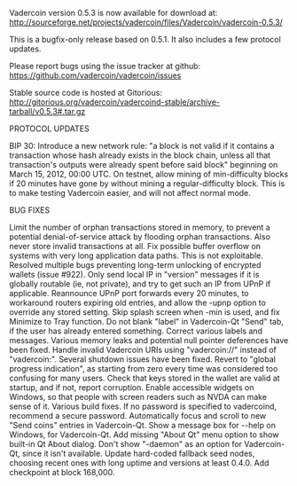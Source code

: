 Vadercoin version 0.5.3 is now available for download at:
http://sourceforge.net/projects/vadercoin/files/Vadercoin/vadercoin-0.5.3/

This is a bugfix-only release based on 0.5.1.
It also includes a few protocol updates.

Please report bugs using the issue tracker at github:
https://github.com/vadercoin/vadercoin/issues

Stable source code is hosted at Gitorious:
http://gitorious.org/vadercoin/vadercoind-stable/archive-tarball/v0.5.3#.tar.gz

PROTOCOL UPDATES

BIP 30: Introduce a new network rule: "a block is not valid if it contains a transaction whose hash already exists in the block chain, unless all that transaction's outputs were already spent before said block" beginning on March 15, 2012, 00:00 UTC.
On testnet, allow mining of min-difficulty blocks if 20 minutes have gone by without mining a regular-difficulty block. This is to make testing Vadercoin easier, and will not affect normal mode.

BUG FIXES

Limit the number of orphan transactions stored in memory, to prevent a potential denial-of-service attack by flooding orphan transactions. Also never store invalid transactions at all.
Fix possible buffer overflow on systems with very long application data paths. This is not exploitable.
Resolved multiple bugs preventing long-term unlocking of encrypted wallets
(issue #922).
Only send local IP in "version" messages if it is globally routable (ie, not private), and try to get such an IP from UPnP if applicable.
Reannounce UPnP port forwards every 20 minutes, to workaround routers expiring old entries, and allow the -upnp option to override any stored setting.
Skip splash screen when -min is used, and fix Minimize to Tray function.
Do not blank "label" in Vadercoin-Qt "Send" tab, if the user has already entered something.
Correct various labels and messages.
Various memory leaks and potential null pointer deferences have been fixed.
Handle invalid Vadercoin URIs using "vadercoin://" instead of "vadercoin:".
Several shutdown issues have been fixed.
Revert to "global progress indication", as starting from zero every time was considered too confusing for many users.
Check that keys stored in the wallet are valid at startup, and if not, report corruption.
Enable accessible widgets on Windows, so that people with screen readers such as NVDA can make sense of it.
Various build fixes.
If no password is specified to vadercoind, recommend a secure password.
Automatically focus and scroll to new "Send coins" entries in Vadercoin-Qt.
Show a message box for --help on Windows, for Vadercoin-Qt.
Add missing "About Qt" menu option to show built-in Qt About dialog.
Don't show "-daemon" as an option for Vadercoin-Qt, since it isn't available.
Update hard-coded fallback seed nodes, choosing recent ones with long uptime and versions at least 0.4.0.
Add checkpoint at block 168,000.
